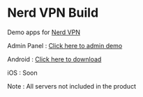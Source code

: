 
# Nerd VPN Build
Demo apps for [Nerd VPN](https://codecanyon.net/item/nerd-vpn-flutter-vpn-android-full-application-with-iap-integrated-with-backend-and-admin-panel/28722345)

Admin Panel : [Click here to admin demo](https://nerd-vpn.nizwar.id)

Android : [Click here to download](https://github.com/laskarmedia/nerdvpn_demo/releases)

iOS : Soon
 
Note : All servers not included in the product
